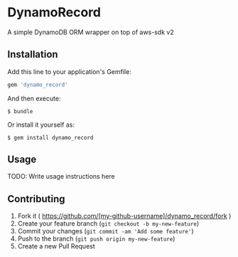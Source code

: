 # DynamoRecord

A simple DynamoDB ORM wrapper on top of aws-sdk v2

## Installation

Add this line to your application's Gemfile:

```ruby
gem 'dynamo_record'
```

And then execute:

    $ bundle

Or install it yourself as:

    $ gem install dynamo_record

## Usage

TODO: Write usage instructions here

## Contributing

1. Fork it ( https://github.com/[my-github-username]/dynamo_record/fork )
2. Create your feature branch (`git checkout -b my-new-feature`)
3. Commit your changes (`git commit -am 'Add some feature'`)
4. Push to the branch (`git push origin my-new-feature`)
5. Create a new Pull Request
